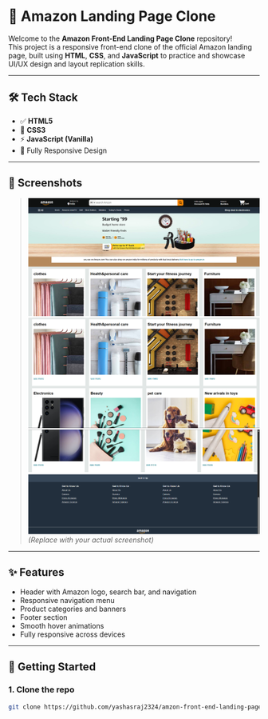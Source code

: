 # 🛒 Amazon Landing Page Clone

Welcome to the **Amazon Front-End Landing Page Clone** repository!  
This project is a responsive front-end clone of the official Amazon landing page, built using **HTML**, **CSS**, and **JavaScript** to practice and showcase UI/UX design and layout replication skills.



---

## 🛠️ Tech Stack

- ✅ **HTML5**
- 🎨 **CSS3**
- ⚡ **JavaScript (Vanilla)**
- 📱 Fully Responsive Design

---

## 📸 Screenshots

> ![Amazon Clone Preview](https://github.com/yashasraj2324/amzon-front-end-landing-page-clone/blob/main/Screenshot%202025-04-06%20123823.png)
> ![Amazon Clone Preview](https://github.com/yashasraj2324/amzon-front-end-landing-page-clone/blob/main/Screenshot%202025-04-06%20123837.png)
> ![Amazon Clone Preview](https://github.com/yashasraj2324/amzon-front-end-landing-page-clone/blob/main/Screenshot%202025-04-06%20123848.png)
> *(Replace with your actual screenshot)*

---

## ✨ Features

- Header with Amazon logo, search bar, and navigation
- Responsive navigation menu
- Product categories and banners
- Footer section
- Smooth hover animations
- Fully responsive across devices

---

## 🚀 Getting Started

### 1. Clone the repo

```bash
git clone https://github.com/yashasraj2324/amzon-front-end-landing-page-clone.git
